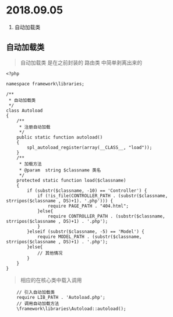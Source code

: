 2018.09.05  
=  
1. 自动加载类

## 自动加载类

> 自动加载类 是在之前封装的 路由类 中简单剥离出来的

    <?php 

	namespace framework\libraries;

	/**
	 * 自动加载类
	 */
	class Autoload
	{
		/**
		 * 注册自动加载
		 */
		public static function autoload()
		{
			spl_autoload_register(array(__CLASS__, "load"));
		}
		/**
		 * 加载方法
		 * @param  string $classname 类名
		 */
		protected static function load($classname)
		{
			if (substr($classname, -10) == 'Controller') {
				if (!is_file(CONTROLLER_PATH . (substr($classname, strripos($classname , DS)+1). '.php'))) {
					require PAGE_PATH . "404.html";
				}else{
					require CONTROLLER_PATH . (substr($classname, strripos($classname , DS)+1) . '.php');
				}
			}elseif (substr($classname, -5) == 'Model') {
				require MODEL_PATH . (substr($classname, strripos($classname , DS)+1) . '.php');
			}else{
				// 其他情况
			}
		}
	}

> 相应的在核心类中载入调用

	    // 引入自动加载类
		require LIB_PATH . 'Autoload.php';
		// 调用自动加载方法
		\framework\libraries\Autoload::autoload();